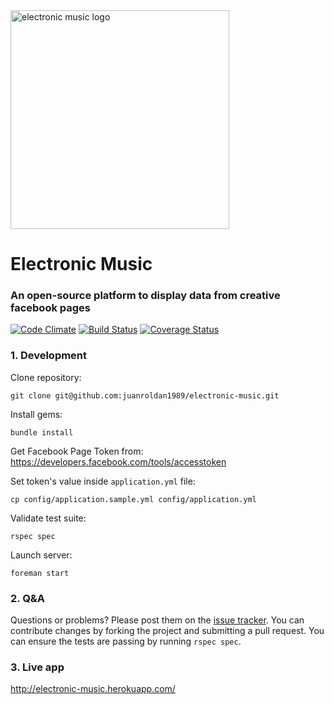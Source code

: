 <div align="left">
  <a href="https://github.com/juanroldan1989/electronic-music"><img width="350" src="https://github.com/juanroldan1989/electronic-music/raw/master/public/images/background_logo.jpg" alt="electronic music logo" /></a>
</div>

# Electronic Music

### An open-source platform to display data from creative facebook pages

[![Code Climate](https://codeclimate.com/github/juanroldan1989/electronic-music/badges/gpa.svg)](https://codeclimate.com/github/juanroldan1989/electronic-music)
[![Build Status](https://travis-ci.org/juanroldan1989/electronic-music.svg?branch=master)](https://travis-ci.org/juanroldan1989/electronic-music)
[![Coverage Status](https://coveralls.io/repos/github/juanroldan1989/electronic-music/badge.svg?branch=master)](https://coveralls.io/github/juanroldan1989/electronic-music?branch=master)

### 1. Development

Clone repository:

```
git clone git@github.com:juanroldan1989/electronic-music.git
```

Install gems:

```
bundle install
```

Get Facebook Page Token from: https://developers.facebook.com/tools/accesstoken

Set token's value inside `application.yml` file:

```
cp config/application.sample.yml config/application.yml
```

Validate test suite:

```
rspec spec
```

Launch server:

```
foreman start
```

### 2. Q&A

Questions or problems? Please post them on the [issue tracker](https://github.com/juanroldan1989/electronic-music/issues). You can contribute changes by forking the project and submitting a pull request. You can ensure the tests are passing by running `rspec spec`.


### 3. Live app

http://electronic-music.herokuapp.com/
